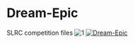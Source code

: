 # Dream-Epic
SLRC competition files
![1](https://user-images.githubusercontent.com/81348451/201829515-42a89ca7-8abf-4e33-96a5-b1415db61296.jpeg)
[![Dream-Epic](https://img.youtube.com/vi/Fs3I3g-YRJA)](https://www.youtube.com/watch?v=Fs3I3g-YRJA)
